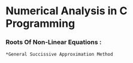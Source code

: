# Numerical Analysis in C Programming
### Roots Of Non-Linear Equations : ###
    
    *General Succissive Approximation Method
        


